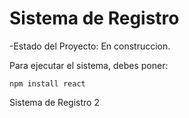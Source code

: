 <h1>Sistema de Registro</h1>
-Estado del Proyecto: En construccion.

Para ejecutar el sistema, debes poner:

```npm install react```

Sistema de Registro 2
